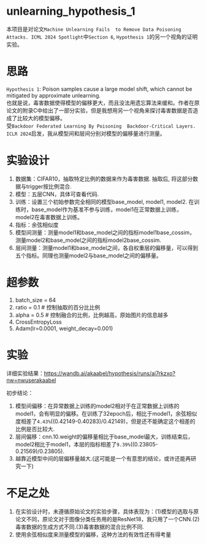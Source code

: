 # unlearning_hypothesis_1

本项目是对论文`Machine Unlearning Fails  to Remove Data Poisoning Attacks. ICML 2024 Spotlight`中`Section 6`, `Hypothesis 1`的另一个视角的证明实验。

# 思路
`Hypothesis 1`: Poison samples cause a large model shift, which cannot be mitigated by approximate unlearning.  
也就是说，毒害数据使得模型的偏移更大，而且没法用遗忘算法来缓和。作者在原论文的附录C中给出了一部分实验，但是我想用另一个视角来探讨毒害数据是否造成了比较大的模型偏移。  
受`Backdoor Federated Learning By Poisoning  Backdoor-Critical Layers. ICLR 2024`启发，我从模型间和层间分别对模型的偏移量进行测量。


# 实验设计
1. 数据集：CIFAR10，抽取特定比例的数据来作为毒害数据. 抽取后, 将这部分数据与trigger按比例混合.
2. 模型：五层CNN，具体可查看代码.
3. 训练：设置三个初始参数完全相同的模型base_model, model1, model2. 在训练时，base_model作为基准不参与训练，model1在正常数据上训练，model2在毒害数据上训练。
4. 指标：余弦相似度
5. 模型间测量：测量model1和base_model之间的指标model1base_cossim，测量model2和base_model之间的指标model2base_cossim.
6. 层间测量：测量model1和base_model之间，各自权重层的偏移量，可以得到五个指标。同理也测量model2与base_model之间的偏移量。



# 超参数
1. batch_size = 64  
2. ratio = 0.1 # 控制抽取的百分比比例  
3. alpha = 0.5  # 控制融合的比例，比例越高，原始图片的信息越多  
4. CrossEntropyLoss  
5. Adam(lr=0.0001, weight_decay=0.001)  



# 实验
详细实验结果：https://wandb.ai/akaabel/hypothesis/runs/ai7rkzxo?nw=nwuserakaabel


初步结论：
1. 模型间偏移：在异常数据上训练的model2相对于在正常数据上训练的model1，会有明显的偏移。在训练了32epoch后，相比于model1，余弦相似度相差了`4.43%`((0.42149-0.40283)/0.42149)，但是还不能确定这个相差的比例是否比较大.
2. 层间偏移：cnn.10.weight的偏移量相比于base_model最大，训练结束后，model2相比于model1，本层的指标相差了`9.39%`((0.23805-0.21569)/0.23805).
3. 越靠近模型中间的层偏移量越大.(这可能是一个有意思的结论，或许还能再研究一下)

# 不足之处
1. 在实验设计时，未遵循原始论文的实验步骤，具体表现为：(1)模型的选取与原论文不同，原论文对于图像分类任务用的是ResNet18，我只用了一个CNN.(2)毒害数据的生成方式不同.(3)毒害数据的混合比例不同.
2. 使用余弦相似度来测量模型的偏移，这种方法的有效性还有得考量
